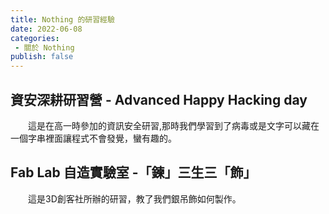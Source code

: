 ```yaml
---
title: Nothing 的研習經驗
date: 2022-06-08
categories: 
 - 關於 Nothing
publish: false
---
```


## 資安深耕研習營 - Advanced Happy Hacking day
&emsp;&emsp;這是在高一時參加的資訊安全研習,那時我們學習到了病毒或是文字可以藏在一個字串裡面讓程式不會發覺，蠻有趣的。

## Fab Lab 自造實驗室 -「鍊」三生三「飾」
&emsp;&emsp;這是3D創客社所辦的研習，教了我們銀吊飾如何製作。